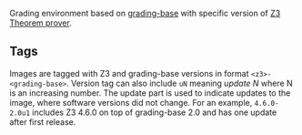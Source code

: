 Grading environment based on [grading-base](https://hub.docker.com/r/apluslms/grading-base/)
with specific version of [Z3 Theorem prover](https://github.com/Z3Prover/z3).

Tags
----

Images are tagged with Z3 and grading-base versions in format `<z3>-<grading-base>`.
Version tag can also include `uN` meaning _update N_ where N is an increasing number.
The update part is used to indicate updates to the image, where software versions did not change.
For an example, `4.6.0-2.0u1` includes Z3 4.6.0 on top of grading-base 2.0 and has one update after first release.
